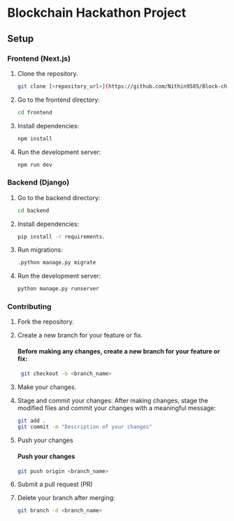 # Blockchain Hackathon Project

## Setup

### Frontend (Next.js)
1. Clone the repository.
   ```bash
   git clone [<repository_url>](https://github.com/Nithin9585/Block-chain-application.git)
2. Go to the frontend directory:
   ```bash
   cd frontend
3. Install dependencies:
   ```bash
   npm install
4. Run the development server:
   ```bash
   npm run dev
### Backend (Django)

1. Go to the backend directory:

   ```bash
   cd backend

2.  Install dependencies:

    ```bash
    pip install -r requirements.
3. Run migrations:

    ```bash
    .python manage.py migrate
4. Run the development server:

    ```bash
    python manage.py runserver

### Contributing

1. Fork the repository.


2. Create a new branch for  your feature or fix.

   ####   Before making any changes, create a new branch for your feature or fix:
   ```bash
    git checkout -b <branch_name>
3. Make your changes.

4. Stage and commit your changes: After making changes, stage the modified files and commit your changes with a meaningful message:
   ```bash
   git add .
   git commit -m "Description of your changes"

5. Push your changes
   #### Push your changes
   ```bash
   git push origin <branch_name>
6. Submit a pull request (PR)
7. Delete your branch after merging:
   ```bash
   git branch -d <branch_name>      
